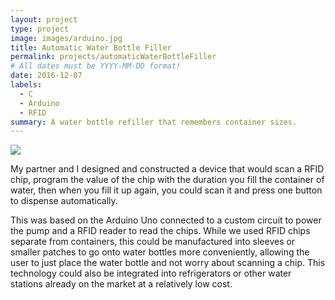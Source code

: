 ```yaml
---
layout: project
type: project
image: images/arduino.jpg
title: Automatic Water Bottle Filler
permalink: projects/automaticWaterBottleFiller
# All dates must be YYYY-MM-DD format!
date: 2016-12-07
labels:
  - C
  - Arduino
  - RFID
summary: A water bottle refiller that remembers container sizes.
---
```


<img class="ui image" src="{{ site.baseurl }}/images/arduino.jpg">

My partner and I designed and constructed a device that would scan a RFID chip, program the value of the chip with the duration you fill the container of water, then when you fill it up again, you could scan it and press one button to dispense automatically. 

This was based on the Arduino Uno connected to a custom circuit to power the pump and a RFID reader to read the chips. While we used RFID chips separate from containers, this could be manufactured into sleeves or smaller patches to go onto water bottles more conveniently, allowing the user to just place the water bottle and not worry about scanning a chip. This technology could also be integrated into refrigerators or other water stations already on the market at a relatively low cost.

